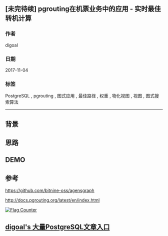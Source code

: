 ## [未完待续] pgrouting在机票业务中的应用 - 实时最佳转机计算
                         
### 作者        
digoal        
        
### 日期         
2017-11-04        
          
### 标签        
PostgreSQL , pgrouting , 图式应用 , 最佳路径 , 权重 , 物化视图 , 视图 , 图式搜索算法   
                    
----                    
                     
## 背景        

## 思路

## DEMO

## 参考
https://github.com/bitnine-oss/agensgraph

http://docs.pgrouting.org/latest/en/index.html
  
<a rel="nofollow" href="http://info.flagcounter.com/h9V1"  ><img src="http://s03.flagcounter.com/count/h9V1/bg_FFFFFF/txt_000000/border_CCCCCC/columns_2/maxflags_12/viewers_0/labels_0/pageviews_0/flags_0/"  alt="Flag Counter"  border="0"  ></a>  
  
  
  
  
  
  
## [digoal's 大量PostgreSQL文章入口](https://github.com/digoal/blog/blob/master/README.md "22709685feb7cab07d30f30387f0a9ae")
  
